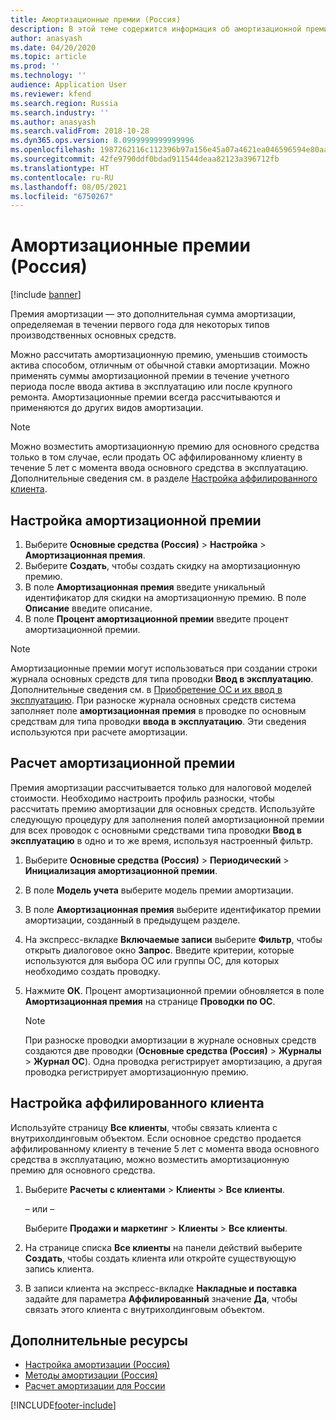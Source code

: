 ```yaml
---
title: Амортизационные премии (Россия)
description: В этой теме содержится информация об амортизационной премии для основных средств в России.
author: anasyash
ms.date: 04/20/2020
ms.topic: article
ms.prod: ''
ms.technology: ''
audience: Application User
ms.reviewer: kfend
ms.search.region: Russia
ms.search.industry: ''
ms.author: anasyash
ms.search.validFrom: 2018-10-28
ms.dyn365.ops.version: 8.0999999999999996
ms.openlocfilehash: 1987262116c112396b97a156e45a07a4621ea046596594e80aa4679ac78f3f56
ms.sourcegitcommit: 42fe9790ddf0bdad911544deaa82123a396712fb
ms.translationtype: HT
ms.contentlocale: ru-RU
ms.lasthandoff: 08/05/2021
ms.locfileid: "6750267"
---
```

# <a name="depreciation-bonuses-russia"></a>Амортизационные премии (Россия)

[!include [banner](../includes/banner.md)]

Премия амортизации — это дополнительная сумма амортизации, определяемая в течении первого года для некоторых типов производственных основных средств.

Можно рассчитать амортизационную премию, уменьшив стоимость актива способом, отличным от обычной ставки амортизации. Можно применять суммы амортизационной премии в течение учетного периода после ввода актива в эксплуатацию или после крупного ремонта. Амортизационные премии всегда рассчитываются и применяются до других видов амортизации.

> [!NOTE]
> Можно возместить амортизационную премию для основного средства только в том случае, если продать ОС аффилированному клиенту в течение 5 лет с момента ввода основного средства в эксплуатацию. Дополнительные сведения см. в разделе [Настройка аффилированного клиента](#set-up-an-affiliated-customer).

## <a name="set-up-a-depreciation-bonus"></a>Настройка амортизационной премии

1. Выберите **Основные средства (Россия)** \> **Настройка** \> **Амортизационная премия**.
2. Выберите **Создать**, чтобы создать скидку на амортизационную премию.
3. В поле **Амортизационная премия** введите уникальный идентификатор для скидки на амортизационную премию. В поле **Описание** введите описание.
4. В поле **Процент амортизационной премии** введите процент амортизационной премии.

> [!NOTE]
> Амортизационные премии могут использоваться при создании строки журнала основных средств для типа проводки **Ввод в эксплуатацию**. Дополнительные сведения см. в [Приобретение ОС и их ввод в эксплуатацию](rus-fixed-asset-acquisition.md). При разноске журнала основных средств система заполняет поле **амортизационная премия** в проводке по основным средствам для типа проводки **ввода в эксплуатацию**. Эти сведения используются при расчете амортизации. 

## <a name="calculate-a-depreciation-bonus"></a>Расчет амортизационной премии

Премия амортизации рассчитывается только для налоговой моделей стоимости. Необходимо настроить профиль разноски, чтобы рассчитать премию амортизации для основных средств. Используйте следующую процедуру для заполнения полей амортизационной премии для всех проводок с основными средствами типа проводки **Ввод в эксплуатацию** в одно и то же время, используя настроенный фильтр. 

1. Выберите **Основные средства (Россия)** \> **Периодический** \> **Инициализация амортизационной премии**.
2. В поле **Модель учета** выберите модель премии амортизации.
3. В поле **Амортизационная премия** выберите идентификатор премии амортизации, созданный в предыдущем разделе.
4. На экспресс-вкладке **Включаемые записи** выберите **Фильтр**, чтобы открыть диалоговое окно **Запрос**. Введите критерии, которые используются для выбора ОС или группы ОС, для которых необходимо создать проводку.
5. Нажмите **ОК**. Процент амортизационной премии обновляется в поле **Амортизационная премия** на странице **Проводки по ОС**.

    > [!NOTE]
    > При разноске проводки амортизации в журнале основных средств создаются две проводки (**Основные средства (Россия)** \> **Журналы** \> **Журнал ОС**). Одна проводка регистрирует амортизацию, а другая проводка регистрирует амортизационную премию.

## <a name="set-up-an-affiliated-customer"></a>Настройка аффилированного клиента

Используйте страницу **Все клиенты**, чтобы связать клиента с внутрихолдинговым объектом. Если основное средство продается аффилированному клиенту в течение 5 лет с момента ввода основного средства в эксплуатацию, можно возместить амортизационную премию для основного средства.

1. Выберите **Расчеты с клиентами** \> **Клиенты** \> **Все клиенты**.

    – или –

    Выберите **Продажи и маркетинг** \> **Клиенты** \> **Все клиенты**.

2. На странице списка **Все клиенты** на панели действий выберите **Создать**, чтобы создать клиента или откройте существующую запись клиента.
3. В записи клиента на экспресс-вкладке **Накладные и поставка** задайте для параметра **Аффилированный** значение **Да**, чтобы связать этого клиента с внутрихолдинговым объектом.

## <a name="additional-resources"></a>Дополнительные ресурсы

- [Настройка амортизации (Россия)](rus-depreciation-setup.md)
- [Методы амортизации (Россия)](rus-depreciation-methods.md)
- [Расчет амортизации для России](rus-depreciation-calculation.md)


[!INCLUDE[footer-include](../../includes/footer-banner.md)]